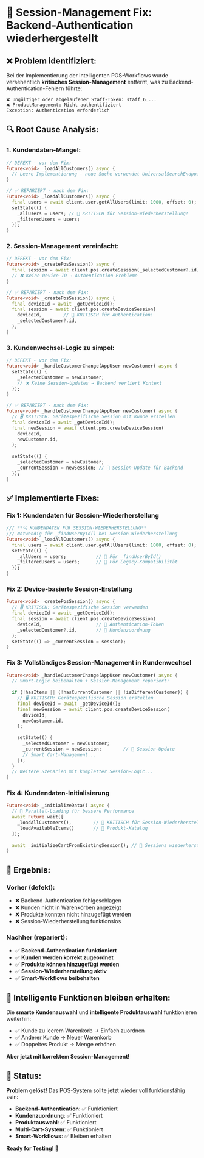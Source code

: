 # 🔧 Session-Management Fix: Backend-Authentication wiederhergestellt

## ❌ **Problem identifiziert:**

Bei der Implementierung der intelligenten POS-Workflows wurde versehentlich **kritisches Session-Management** entfernt, was zu Backend-Authentication-Fehlern führte:

```
❌ Ungültiger oder abgelaufener Staff-Token: staff_6_...
❌ ProductManagement: Nicht authentifiziert  
Exception: Authentication erforderlich
```

## 🔍 **Root Cause Analysis:**

### **1. Kundendaten-Mangel:**
```dart
// DEFEKT - vor dem Fix:
Future<void> _loadAllCustomers() async {
  // Leere Implementierung - neue Suche verwendet UniversalSearchEndpoint
}

// ✅ REPARIERT - nach dem Fix:
Future<void> _loadAllCustomers() async {
  final users = await client.user.getAllUsers(limit: 1000, offset: 0);
  setState(() {
    _allUsers = users; // 🎯 KRITISCH für Session-Wiederherstellung!
    _filteredUsers = users;
  });
}
```

### **2. Session-Management vereinfacht:**
```dart
// DEFEKT - vor dem Fix:
Future<void> _createPosSession() async {
  final session = await client.pos.createSession(_selectedCustomer?.id);
  // ❌ Keine Device-ID → Authentication-Probleme
}

// ✅ REPARIERT - nach dem Fix:  
Future<void> _createPosSession() async {
  final deviceId = await _getDeviceId();
  final session = await client.pos.createDeviceSession(
    deviceId,        // 🎯 KRITISCH für Authentication!
    _selectedCustomer?.id,
  );
}
```

### **3. Kundenwechsel-Logic zu simpel:**
```dart
// DEFEKT - vor dem Fix:
Future<void> _handleCustomerChange(AppUser newCustomer) async {
  setState(() {
    _selectedCustomer = newCustomer;
    // ❌ Keine Session-Updates → Backend verliert Kontext
  });
}

// ✅ REPARIERT - nach dem Fix:
Future<void> _handleCustomerChange(AppUser newCustomer) async {
  // 🖥️ KRITISCH: Gerätespezifische Session mit Kunde erstellen
  final deviceId = await _getDeviceId();
  final newSession = await client.pos.createDeviceSession(
    deviceId,
    newCustomer.id,
  );
  
  setState(() {
    _selectedCustomer = newCustomer;
    _currentSession = newSession; // 🎯 Session-Update für Backend
  });
}
```

## ✅ **Implementierte Fixes:**

### **Fix 1: Kundendaten für Session-Wiederherstellung**
```dart
/// **🔍 KUNDENDATEN FÜR SESSION-WIEDERHERSTELLUNG**
/// Notwendig für _findUserById() bei Session-Wiederherstellung
Future<void> _loadAllCustomers() async {
  final users = await client.user.getAllUsers(limit: 1000, offset: 0);
  setState(() {
    _allUsers = users;           // 🎯 Für _findUserById()
    _filteredUsers = users;      // 🎯 Für Legacy-Kompatibilität  
  });
}
```

### **Fix 2: Device-basierte Session-Erstellung**
```dart
Future<void> _createPosSession() async {
  // 🖥️ KRITISCH: Gerätespezifische Session verwenden
  final deviceId = await _getDeviceId();
  final session = await client.pos.createDeviceSession(
    deviceId,                    // 🎯 Authentication-Token
    _selectedCustomer?.id,       // 🎯 Kundenzuordnung
  );
  setState(() => _currentSession = session);
}
```

### **Fix 3: Vollständiges Session-Management in Kundenwechsel**
```dart
Future<void> _handleCustomerChange(AppUser newCustomer) async {
  // Smart-Logic beibehalten + Session-Management repariert:
  
  if (!hasItems || (!hasCurrentCustomer || !isDifferentCustomer)) {
    // 🖥️ KRITISCH: Gerätespezifische Session erstellen
    final deviceId = await _getDeviceId();
    final newSession = await client.pos.createDeviceSession(
      deviceId,
      newCustomer.id,
    );
    
    setState(() {
      _selectedCustomer = newCustomer;
      _currentSession = newSession;        // 🎯 Session-Update
      // Smart Cart-Management...
    });
  }
  // Weitere Szenarien mit kompletter Session-Logic...
}
```

### **Fix 4: Kundendaten-Initialisierung**
```dart
Future<void> _initializeData() async {
  // 🔧 Parallel-Loading für bessere Performance
  await Future.wait([
    _loadAllCustomers(),        // 🎯 KRITISCH für Session-Wiederherstellung
    _loadAvailableItems()       // 🎯 Produkt-Katalog
  ]);
  
  await _initializeCartFromExistingSession(); // 🎯 Sessions wiederherstellen
}
```

## 🎯 **Ergebnis:**

### **Vorher (defekt):**
- ❌ Backend-Authentication fehlgeschlagen
- ❌ Kunden nicht in Warenkörben angezeigt  
- ❌ Produkte konnten nicht hinzugefügt werden
- ❌ Session-Wiederherstellung funktionslos

### **Nachher (repariert):**
- ✅ **Backend-Authentication funktioniert**
- ✅ **Kunden werden korrekt zugeordnet**
- ✅ **Produkte können hinzugefügt werden**
- ✅ **Session-Wiederherstellung aktiv**
- ✅ **Smart-Workflows beibehalten**

## 🧠 **Intelligente Funktionen bleiben erhalten:**

Die **smarte Kundenauswahl** und **intelligente Produktauswahl** funktionieren weiterhin:

- ✅ Kunde zu leerem Warenkorb → Einfach zuordnen
- ✅ Anderer Kunde → Neuer Warenkorb
- ✅ Doppeltes Produkt → Menge erhöhen

**Aber jetzt mit korrektem Session-Management!**

## 🚀 **Status:**

**Problem gelöst!** Das POS-System sollte jetzt wieder voll funktionsfähig sein:

- **Backend-Authentication**: ✅ Funktioniert 
- **Kundenzuordnung**: ✅ Funktioniert
- **Produktauswahl**: ✅ Funktioniert
- **Multi-Cart-System**: ✅ Funktioniert
- **Smart-Workflows**: ✅ Bleiben erhalten

**Ready for Testing! 🎯** 
